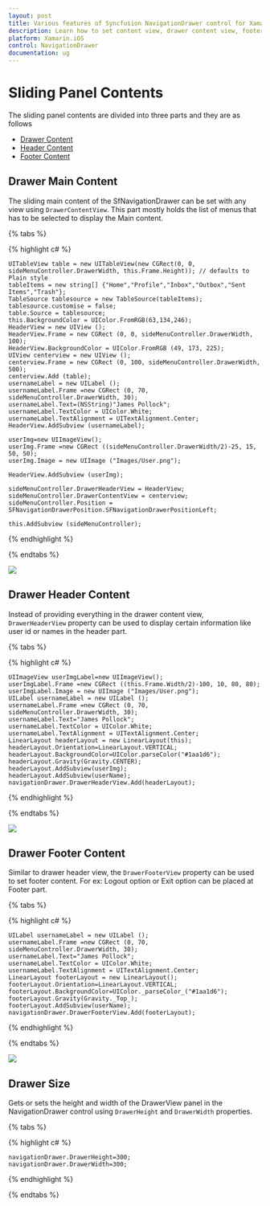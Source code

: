 ```yaml
---
layout: post
title: Various features of Syncfusion NavigationDrawer control for Xamarin.iOS
description: Learn how to set content view, drawer content view, footer view, header view, drawer size in NavigationDrawer.
platform: Xamarin.iOS
control: NavigationDrawer
documentation: ug
---
```


# Sliding Panel Contents

The sliding panel contents are divided into three parts and they are as follows
	
* [Drawer Content](#drawer-main-content)
* [Header Content](#drawer-header-content) 
* [Footer Content](#drawer-footer-content)

## Drawer Main Content

The sliding main content of the SfNavigationDrawer can be set with any view using `DrawerContentView`. This part mostly holds the list of menus that has to be selected to display the Main content.

{% tabs %}

{% highlight c# %}

	UITableView table = new UITableView(new CGRect(0, 0, sideMenuController.DrawerWidth, this.Frame.Height)); // defaults to Plain style
	tableItems = new string[] {"Home","Profile","Inbox","Outbox","Sent Items","Trash"};
	TableSource tablesource = new TableSource(tableItems);
	tablesource.customise = false;
	table.Source = tablesource;
	this.BackgroundColor = UIColor.FromRGB(63,134,246);
	HeaderView = new UIView ();
	HeaderView.Frame = new CGRect (0, 0, sideMenuController.DrawerWidth, 100);
	HeaderView.BackgroundColor = UIColor.FromRGB (49, 173, 225);
	UIView centerview = new UIView ();
	centerview.Frame = new CGRect (0, 100, sideMenuController.DrawerWidth, 500);
	centerview.Add (table);
	usernameLabel = new UILabel ();
	usernameLabel.Frame =new CGRect (0, 70, sideMenuController.DrawerWidth, 30);
	usernameLabel.Text=(NSString)"James Pollock";
	usernameLabel.TextColor = UIColor.White;
	usernameLabel.TextAlignment = UITextAlignment.Center;
	HeaderView.AddSubview (usernameLabel);

	userImg=new UIImageView();
	userImg.Frame =new CGRect ((sideMenuController.DrawerWidth/2)-25, 15, 50, 50);
	userImg.Image = new UIImage ("Images/User.png");

	HeaderView.AddSubview (userImg);

	sideMenuController.DrawerHeaderView = HeaderView;
	sideMenuController.DrawerContentView = centerview;
	sideMenuController.Position = SFNavigationDrawerPosition.SFNavigationDrawerPositionLeft;

	this.AddSubview (sideMenuController);

{% endhighlight %}

{% endtabs %}

![](images/Drawercontentview.png)

## Drawer Header Content

Instead of providing everything in the drawer content view, `DrawerHeaderView` property can be used to display certain information like user id or names in the header part.

{% tabs %}

{% highlight c# %}

	UIImageView userImgLabel=new UIImageView();
	userImgLabel.Frame =new CGRect ((this.Frame.Width/2)-100, 10, 80, 80);
	userImgLabel.Image = new UIImage ("Images/User.png");
	UILabel usernameLabel = new UILabel ();
	usernameLabel.Frame =new CGRect (0, 70, sideMenuController.DrawerWidth, 30);
	usernameLabel.Text="James Pollock";
	usernameLabel.TextColor = UIColor.White;
	usernameLabel.TextAlignment = UITextAlignment.Center;
	LinearLayout headerLayout = new LinearLayout(this);
	headerLayout.Orientation=LinearLayout.VERTICAL;
	headerLayout.BackgroundColor=UIColor.parseColor("#1aa1d6");
	headerLayout.Gravity(Gravity.CENTER);
	headerLayout.AddSubview(userImg);
	headerLayout.AddSubview(userName);
	navigationDrawer.DrawerHeaderView.Add(headerLayout);
 
{% endhighlight %}

{% endtabs %}

![](images/Drawerheadview.png)


## Drawer Footer Content

Similar to drawer header view, the `DrawerFooterView` property can be used to set footer content. For ex: Logout option or Exit option can be placed at Footer part.

{% tabs %}

{% highlight c# %}

	UILabel usernameLabel = new UILabel ();
	usernameLabel.Frame =new CGRect (0, 70, sideMenuController.DrawerWidth, 30);
	usernameLabel.Text="James Pollock";
	usernameLabel.TextColor = UIColor.White;
	usernameLabel.TextAlignment = UITextAlignment.Center;
	LinearLayout footerLayout = new LinearLayout(); 
	footerLayout.Orientation=LinearLayout.VERTICAL; 
 	footerLayout.BackgroundColor=UIColor._parseColor_("#1aa1d6"); 
	footerLayout.Gravity(Gravity._Top_);
	footerLayout.AddSubview(userName);
	navigationDrawer.DrawerFooterView.Add(footerLayout);

{% endhighlight %}

{% endtabs %}

![](images/Drawerfooterview.png)

## Drawer Size

Gets or sets the height and width of the DrawerView panel in the NavigationDrawer control using `DrawerHeight` and `DrawerWidth` properties.

{% tabs %}

{% highlight c# %}

	navigationDrawer.DrawerHeight=300;
    navigationDrawer.DrawerWidth=300;

{% endhighlight %}

{% endtabs %}